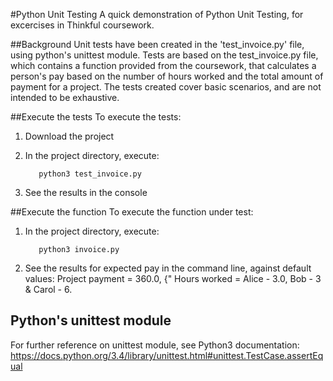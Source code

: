 #Python Unit Testing
A quick demonstration of Python Unit Testing, for excercises in Thinkful coursework. 

##Background
Unit tests have been created in the 'test_invoice.py' file, using python's unittest module. 
Tests are based on the test_invoice.py file, which contains a function provided from the coursework, that calculates a person's pay based on the number of hours worked and the total amount of payment for a project. 
The tests created cover basic scenarios, and are not intended to be exhaustive. 

##Execute the tests
To execute the tests: 
1) Download the project
2) In the project directory, execute: 

          python3 test_invoice.py

3) See the results in the console

##Execute the function
To execute the function under test: 
1) In the project directory, execute: 

          python3 invoice.py 
          
2) See the results for expected pay in the command line, against default values: 
Project payment = 360.0, {"
Hours worked = Alice - 3.0, Bob - 3 & Carol - 6. 

## Python's unittest module
For further reference on unittest module, see Python3 documentation: https://docs.python.org/3.4/library/unittest.html#unittest.TestCase.assertEqual